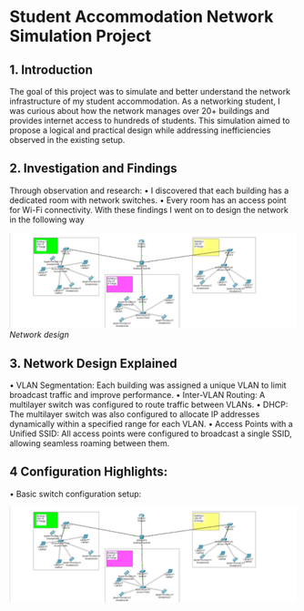 # Student Accommodation Network Simulation Project
## 1. Introduction
The goal of this project was to simulate and better understand the network infrastructure of my student accommodation. As a networking student, I was curious about how the network manages over 20+ buildings and provides internet access to hundreds of students. This simulation aimed to propose a logical and practical design while addressing inefficiencies observed in the existing setup.


## 2. Investigation and Findings
Through observation and research:
•	I discovered that each building has a dedicated room with network switches.
•	Every room has an access point for Wi-Fi connectivity.
With these findings I went on to design the network in the following way

![alt text](https://github.com/Moeketsi-ThatITGuy/Network_Projects/blob/main/network.png)
                    *Network design*

## 3. Network Design Explained

•	VLAN Segmentation: Each building was assigned a unique VLAN to limit broadcast traffic and improve performance.
•	Inter-VLAN Routing: A multilayer switch was configured to route traffic between VLANs.
•	DHCP: The multilayer switch was also configured to allocate IP addresses dynamically within a specified range for each VLAN.
•	Access Points with a Unified SSID: All access points were configured to broadcast a single SSID, allowing seamless roaming between them.

## 4 Configuration Highlights:
•	Basic switch configuration setup:

![alt text](https://github.com/Moeketsi-ThatITGuy/Network_Projects/blob/main/network.png)


